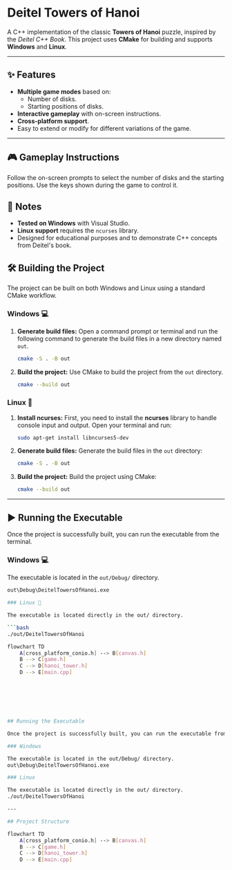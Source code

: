 # Deitel Towers of Hanoi

A C++ implementation of the classic **Towers of Hanoi** puzzle, inspired by the *Deitel C++ Book*. This project uses **CMake** for building and supports **Windows** and **Linux**.

***

## ✨ Features

- **Multiple game modes** based on:
  - Number of disks.
  - Starting positions of disks.
- **Interactive gameplay** with on-screen instructions.
- **Cross-platform support**.
- Easy to extend or modify for different variations of the game.

***

## 🎮 Gameplay Instructions

Follow the on-screen prompts to select the number of disks and the starting positions. Use the keys shown during the game to control it.

## 📝 Notes

- **Tested on Windows** with Visual Studio.
- **Linux support** requires the `ncurses` library.
- Designed for educational purposes and to demonstrate C++ concepts from Deitel's book.

## 🛠️ Building the Project

The project can be built on both Windows and Linux using a standard CMake workflow.

### Windows 💻

1.  **Generate build files:** Open a command prompt or terminal and run the following command to generate the build files in a new directory named `out`.
    ```bash
    cmake -S . -B out
    ```

2.  **Build the project:** Use CMake to build the project from the `out` directory.
    ```bash
    cmake --build out
    ```

### Linux 🐧

1.  **Install ncurses:** First, you need to install the **ncurses** library to handle console input and output. Open your terminal and run:
    ```bash
    sudo apt-get install libncurses5-dev
    ```

2.  **Generate build files:** Generate the build files in the `out` directory:
    ```bash
    cmake -S . -B out
    ```

3.  **Build the project:** Build the project using CMake:
    ```bash
    cmake --build out
    ```

***

## ▶️ Running the Executable

Once the project is successfully built, you can run the executable from the terminal.

### Windows 💻

The executable is located in the `out/Debug/` directory.

```bash
out\Debug\DeitelTowersOfHanoi.exe

### Linux 🐧

The executable is located directly in the out/ directory.

```bash
./out/DeitelTowersOfHanoi

flowchart TD
    A[cross_platform_conio.h] --> B[canvas.h]
    B --> C[game.h]
    C --> D[hanoi_tower.h]
    D --> E[main.cpp]







## Running the Executable

Once the project is successfully built, you can run the executable from the terminal.

### Windows

The executable is located in the out/Debug/ directory.
out\Debug\DeitelTowersOfHanoi.exe

### Linux

The executable is located directly in the out/ directory.
./out/DeitelTowersOfHanoi

---

## Project Structure

flowchart TD
    A[cross_platform_conio.h] --> B[canvas.h]
    B --> C[game.h]
    C --> D[hanoi_tower.h]
    D --> E[main.cpp]
